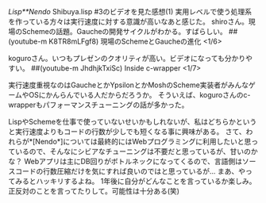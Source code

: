 *Lisp**Nendo* Shibuya.lisp #3のビデオを見た感想(1)
実用レベルで使う処理系を作っている方々は実行速度に対する意識が高いなあと感じた。
 shiroさん。現場のSchemeの話題。Gaucheの開発サイクルがわかる。すばらしい。
 ##(youtube-m K8TR8mLFgf8) 現場のSchemeとGaucheの進化 <1/6>

 koguroさん。いつもプレゼンのクオリティが高い。ビデオになっても分かりやすい。
 ##(youtube-m JhdhjkTxiSc)  Inside c-wrapper <1/7>

実行速度重視なのはGaucheとかYpsilonとかMoshのScheme実装者がみんなゲームやOSにかんらんでいる人だからだろうか。
そういえば、koguroさんのc-wrapperもパフォーマンスチューニングの話が多かった。

LispやSchemeを仕事で使っていないせいかもしれないが、私はどちらかというと実行速度よりもコードの行数が少しでも短くなる事に興味がある。
さて、われらが*[Nendo*]については最終的にはWebプログラミングに利用したいと思っているので、そんなにシビアなチューニングは不要だと思っているが、甘いのかな？
Webアプリは主にDB回りがボトルネックになってくるので、言語側はソースコードの行数圧縮だけを気にすれば良いのではと思っているが...
まあ、やってみるとハッキリするよね。
1年後に自分がどんなことを言っているか楽しみ。正反対のことを言ってたりして。可能性は十分ある(笑)
